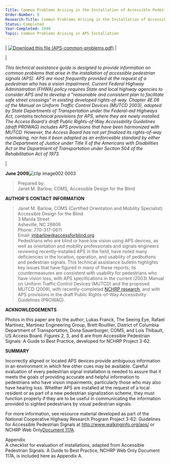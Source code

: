 ```yaml
---
Title: Common Problems Arising in the Installation of Accessible Pedestrian Signals
Order-Number: 0
Research-Title: Common Problems Arising in the Installation of Accessible Pedestrian Signals
Status: Completed
Year-Completed: 2009
Topic: Common Problems Arising in APS Installation 
---
```


| [![Download this file (APS-common-problems.pdf)](https://www.access-board.gov/media/com_attachments/images/file_icons/pdf.gif)](https://www.access-board.gov/attachments/article/1186/APS-common-problems.pdf "Download this file (APS-common-problems.pdf)") |

|

*This technical assistance guide is designed to provide information on common problems that arise in the installation of accessible pedestrian signals (APS). APS are most frequently provided at the request of a pedestrian who has a vision impairment. Current Federal Highway Administration (FHWA) policy requires State and local highway agencies to consider APS and to develop a "reasonable and consistent plan to facilitate safe street crossings" in existing developed rights-of-way. Chapter 4E.06 of the Manual on Uniform Traffic Control Devices (MUTCD 2003), adopted by State Departments of Transportation under the Federal-aid Highways Act, contains technical provisions for APS, where they are newly installed. The Access Board's draft Public Rights-of-Way Accessibility Guidelines (draft PROWAG) includes APS provisions that have been harmonized with MUTCD. However, the Access Board has not yet finalized its rights-of-way rulemaking, nor has it been adopted as an enforceable standard by either the Department of Justice under Title II of the Americans with Disabilities Act or the Department of Transportation under Section 504 of the Rehabilitation Act of 1973.*

 |

**June 2009**![clip image002 0003](https://www.access-board.gov/images/research/APS-Installation-Common_Problems/clip_image002_0003.gif)

> Prepared by:\
> Janet M. Barlow, COMS, Accessible Design for the Blind

**AUTHOR'S CONTACT INFORMATION**

> Janet M. Barlow, COMS (Certified Orientation and Mobility Specialist)\
> Accessible Design for the Blind\
> 3 Manila Street\
> Asheville, NC 28806\
> Phone: 770-317-0611\
> Email: <jmbarlow@accessforblind.org>\
Pedestrians who are blind or have low vision using APS devices, as well as orientation and mobility professionals and signals engineers reviewing recently-installed APS in the field, have noted many deficiencies in the location, operation, and usability of pedbuttons and pedestrian signals. This technical assistance bulletin highlights key issues that have figured in many of these reports; its countermeasures are consistent with usability for pedestrians who have vision loss, with APS specifications in the current (2003) Manual on Uniform Traffic Control Devices (MUTCD) and the proposed MUTCD (2009), with recently-completed [NCHRP research](http://www.trb.org/news/blurb_detail.asp?id=9102), and with APS provisions in the draft Public Rights-of-Way Accessibility Guidelines (PROWAG).

**ACKNOWLEDGEMENTS**

Photos in this paper are by the author, Lukas Franck, The Seeing Eye, Rafael Martinez, Martinez Engineering Group, Brett Rouillier, District of Columbia Department of Transportation, Dona Sauerburger, COMS, and Lois Thibault, US Access Board. Figures 2, 3, and 6 are from Accessible Pedestrian Signals: A Guide to Best Practice, developed for NCHRP Project 3-62. 

**SUMMARY**

Incorrectly aligned or located APS devices provide ambiguous information in an environment in which few other cues may be available. Careful evaluation of every pedestrian signal installation is needed to assure that it meets the goals of providing accurate and helpful information to pedestrians who have vision impairments, particularly those who may also have hearing loss. Whether APS are installed at the request of a local resident or as part of a new pedestrian signalization scheme, they must function properly if they are to be useful in communicating the information provided to sighted pedestrians by visual pedestrian signals.

For more information, see resource material developed as part of the National Cooperative Highway Research Program Project 3-62: Guidelines for Accessible Pedestrian Signals at <http://www.walkinginfo.org/aps/> or NCHRP Web Only[Document 117A](http://www.trb.org/news/blurb_detail.asp?id=9102).

Appendix\
A checklist for evaluation of installations, adapted from Accessible Pedestrian Signals: A Guide to Best Practice, NCHRP Web Only Document 117A, is included here as Appendix A.
